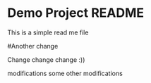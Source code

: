 # Demo Project README

This is a simple read me file

#Another change

Change change change :))


modifications
some other modifications